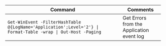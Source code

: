 |Command|Comments|
|---|---|
|`Get-WinEvent -FilterHashTable @{LogName='Application';Level='2'} \| Format-Table -wrap \| Out-Host -Paging`|Get Errors from the Application event log|
